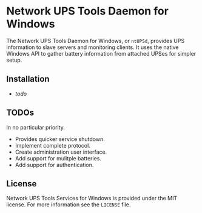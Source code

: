 # Network UPS Tools Daemon for Windows

The Network UPS Tools Daemon for Windows, or `ntUPSd`, provides UPS information to slave servers
and monitoring clients.  It uses the native Windows API to gather battery information from attached
UPSes for simpler setup.

## Installation

- _todo_

## TODOs

In no particular priority.

- Provides quicker service shutdown.
- Implement complete protocol.
- Create administration user interface.
- Add support for mulitple batteries.
- Add support for authentication.

## License

Network UPS Tools Services for Windows is provided under the MIT license.  For more information see
the `LICENSE` file.
